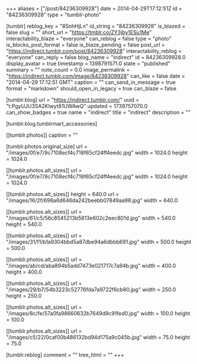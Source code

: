 +++
aliases = ["/post/84236309928"]
date = 2014-04-29T17:12:51Z
id = "84236309928"
type = "tumblr-photo"

[tumblr]
reblog_key = "8SnhHjLn"
id_string = "84236309928"
is_blazed = false
slug = ""
short_url = "https://tmblr.co/ZY3jby1ESu1Me"
interactability_blaze = "everyone"
can_reblog = false
type = "photo"
is_blocks_post_format = false
is_blaze_pending = false
post_url = "https://indirect.tumblr.com/post/84236309928"
interactability_reblog = "everyone"
can_reply = false
blog_name = "indirect"
id = 84236309928.0
display_avatar = true
timestamp = 1398791571.0
state = "published"
summary = ""
note_count = 0.0
image_permalink = "https://indirect.tumblr.com/image/84236309928"
can_like = false
date = "2014-04-29 17:12:51 GMT"
caption = ""
can_send_in_message = true
format = "markdown"
should_open_in_legacy = true
can_blaze = false

[tumblr.blog]
url = "https://indirect.tumblr.com/"
uuid = "t:PgyUJU3SA2Klwyt81UWAwQ"
updated = 1739757070.0
can_show_badges = true
name = "indirect"
title = "indirect"
description = ""

[tumblr.blog.tumblrmart_accessories]

[[tumblr.photos]]
caption = ""

[tumblr.photos.original_size]
url = "/images/0f/e7/9c7108ecf4c718f65cf24ff4eedc.jpg"
width = 1024.0
height = 1024.0

[[tumblr.photos.alt_sizes]]
url = "/images/0f/e7/9c7108ecf4c718f65cf24ff4eedc.jpg"
width = 1024.0
height = 1024.0

[[tumblr.photos.alt_sizes]]
height = 640.0
url = "/images/16/2f/698a6d646da242beebb07849aa98.jpg"
width = 640.0

[[tumblr.photos.alt_sizes]]
url = "/images/61/c5/56c8545213b5813e602c2eec801d.jpg"
width = 540.0
height = 540.0

[[tumblr.photos.alt_sizes]]
url = "/images/31/f1/b1a9304bbd5a87dbe94a6dbbb691.jpg"
width = 500.0
height = 500.0

[[tumblr.photos.alt_sizes]]
url = "/images/ab/cd/aba894b5add7473e021717c7a94b.jpg"
width = 400.0
height = 400.0

[[tumblr.photos.alt_sizes]]
url = "/images/29/b7/54b3223c52776fda7a9722f6cb80.jpg"
width = 250.0
height = 250.0

[[tumblr.photos.alt_sizes]]
url = "/images/8c/fe/57a0fa98660632b7649d9c91fed0.jpg"
width = 100.0
height = 100.0

[[tumblr.photos.alt_sizes]]
url = "/images/c5/22/0caf00b486132bd94d175a9c045b.jpg"
width = 75.0
height = 75.0

[tumblr.reblog]
comment = ""
tree_html = ""
+++

